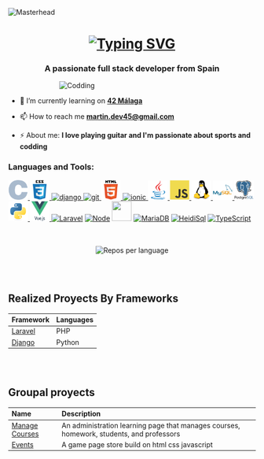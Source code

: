   ![Masterhead](https://hermes.dio.me/articles/cover/7c31678a-f970-4a98-8cbf-85cf053d69e1.gif)
  
  <h1 align="center">
    <a href="https://git.io/typing-svg">
      <img src="https://readme-typing-svg.demolab.com?color=006400&center=true&vCenter=true&lines=Hi+I'm+Martin+Morente+Vargas" alt="Typing SVG" width=600px>
    </a>
  </h1>
  
  
  <h3 align="center">A passionate full stack developer from Spain</h3>
  
  <img align="right" margin-right="500" alt="Codding" width="400" src="https://iili.io/HVaCwge.gif">
  <br>

  - 🌱 I’m currently learning on **[42 Málaga](https://github.com/martinmorente-dev/42/tree/main?tab=readme-ov-file)**
  
  - 📫 How to reach me **martin.dev45@gmail.com**
  
  - ⚡ About me: **I love playing guitar and I'm passionate about sports and codding**
  
  <h3 align="left">Languages and Tools:</h3>
  <p display="flex" gap="20px"> <a href="https://www.cprogramming.com/" target="_blank" rel="noreferrer"> <img src="https://raw.githubusercontent.com/devicons/devicon/master/icons/c/c-original.svg" alt="c" width="40" height="40"/> </a> <a href="https://www.w3schools.com/css/" target="_blank" rel="noreferrer"> <img src="https://raw.githubusercontent.com/devicons/devicon/master/icons/css3/css3-original-wordmark.svg" alt="css3" width="40" height="40"/> </a> <a href="https://www.djangoproject.com/" target="_blank" rel="noreferrer"> <img src="https://cdn.worldvectorlogo.com/logos/django.svg" alt="django" width="40" height="40"/> </a> <a href="https://git-scm.com/" target="_blank" rel="noreferrer"> <img src="https://www.vectorlogo.zone/logos/git-scm/git-scm-icon.svg" alt="git" width="40" height="40"/> </a> <a href="https://www.w3.org/html/" target="_blank" rel="noreferrer"> <img src="https://raw.githubusercontent.com/devicons/devicon/master/icons/html5/html5-original-wordmark.svg" alt="html5" width="40" height="40"/> </a> <a href="https://ionicframework.com" target="_blank" rel="noreferrer"> <img src="https://upload.wikimedia.org/wikipedia/commons/d/d1/Ionic_Logo.svg" alt="ionic" width="40" height="40"/> </a> <a href="https://www.java.com" target="_blank" rel="noreferrer"> <img src="https://raw.githubusercontent.com/devicons/devicon/master/icons/java/java-original.svg" alt="java" width="40" height="40"/> </a> <a href="https://developer.mozilla.org/en-US/docs/Web/JavaScript" target="_blank" rel="noreferrer"> <img src="https://raw.githubusercontent.com/devicons/devicon/master/icons/javascript/javascript-original.svg" alt="javascript" width="40" height="40"/> </a> <a href="https://www.linux.org/" target="_blank" rel="noreferrer"> <img src="https://raw.githubusercontent.com/devicons/devicon/master/icons/linux/linux-original.svg" alt="linux" width="40" height="40"/> </a> <a href="https://www.mysql.com/" target="_blank" rel="noreferrer"> <img src="https://raw.githubusercontent.com/devicons/devicon/master/icons/mysql/mysql-original-wordmark.svg" alt="mysql" width="40" height="40"/> </a> <a href="https://www.postgresql.org" target="_blank" rel="noreferrer"> <img src="https://raw.githubusercontent.com/devicons/devicon/master/icons/postgresql/postgresql-original-wordmark.svg" alt="postgresql" width="40" height="40"/> </a> <a href="https://www.python.org" target="_blank" rel="noreferrer"> <img src="https://raw.githubusercontent.com/devicons/devicon/master/icons/python/python-original.svg" alt="python" width="40" height="40"/> </a> <a href="https://vuejs.org/" target="_blank" rel="noreferrer"> <img src="https://raw.githubusercontent.com/devicons/devicon/master/icons/vuejs/vuejs-original-wordmark.svg" alt="vuejs" width="40" height="40"/> </a> <a href="https://laravel.com/" target="_blank" rel="noreferrer"> <img src="https://w7.pngwing.com/pngs/719/649/png-transparent-laravel-software-framework-php-web-framework-model-view-controller-framework-angle-text-rectangle-thumbnail.png" alt="Laravel" width="40" height="40" /></a> <a href="https://nodejs.org/en/" target="_blank" rel="noreferrer"> <img src="https://miro.medium.com/v2/resize:fit:800/1*bc9pmTiyKR0WNPka2w3e0Q.png" width="40" height="40" alt="Node"/></a> 
<a href="https://www.odoo.com/es_ES" target="__blank" rel="noreferrer"> <img src="https://encrypted-tbn0.gstatic.com/images?q=tbn:ANd9GcRpyMbE_J9vqZNHdpLtZiZ_meZuI2ZHOv_phw1OVd5iGb3uguJ2a6BAUaRi2hrcWKfRcOo&usqp=CAU" width="40" height="40" /></a> <a href="https://mariadb.org/" target="__blank" rel="noreferrer"> <img src="https://www.enriquedans.com/wp-content/uploads/2013/05/MariaDB.jpg" alt="MariaDB" width="40" height="40"/></a> 
  <a href="https://www.heidisql.com/" target="__blank" rel="noreferrer"> <img src="https://upload.wikimedia.org/wikipedia/commons/3/32/HeidiSQL_logo_image.png" width="40" alt="HeidiSql" height="40"/></a> <a href="https://www.typescriptlang.org/" target="__blank"> <img src="https://encrypted-tbn0.gstatic.com/images?q=tbn:ANd9GcRN1NAnlhSMbhwPtdLoWbm4WkAQu5qpPH_Hzw&s" alt="TypeScript" width="40" height="40"/></a>
   </p>
  <br><br>

<div align="center">
  <img src="https://github-profile-summary-cards.vercel.app/api/cards/repos-per-language?username=martinmorente-dev&theme=dracula" alt="Repos per language" width="600"/>
</div>
  
  <br><br>
  ## Realized Proyects By Frameworks
  
| Framework     | Languages         |
| ------------- | ----------------- |
| [Laravel](https://github.com/martinmorente-dev/Laravel) | PHP             |
| [Django](https://github.com/martinmorente-dev/Django)    | Python           |

 <br><br>
  ## Groupal proyects
  
| Name       | Description    | 
| :----            | :---|
| [Manage Courses](https://github.com/martinmorente-dev/Manage_Curses) | An administration learning page that manages courses, homework, students, and professors |
|[Events](https://github.com/CoralJG/DISENO_INTERFACES_EVENTOS) | A game page store build on html css javascript

